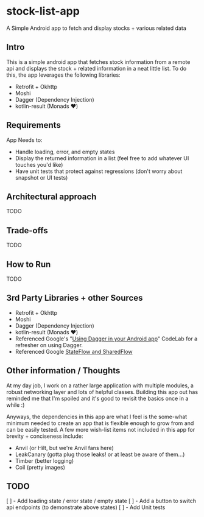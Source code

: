 # stock-list-app
A Simple Android app to fetch and display stocks + various related data

## Intro
This is a simple android app that fetches stock information from a remote api and displays the stock + related information in a neat little list.
To do this, the app leverages the following libraries:
- Retrofit + Okhttp
- Moshi 
- Dagger (Dependency Injection)
- kotlin-result (Monads ♥️)

## Requirements
App Needs to:
- Handle loading, error, and empty states
- Display the returned information in a list (feel free to add whatever UI touches you'd like)
- Have unit tests that protect against regressions (don't worry about snapshot or UI tests)

## Architectural approach
TODO 

## Trade-offs
TODO

## How to Run 
TODO

## 3rd Party Libraries + other Sources
- Retrofit + Okhttp
- Moshi
- Dagger (Dependency Injection)
- kotlin-result (Monads ♥️)
- Referenced Google's "[Using Dagger in your Android app](https://github.com/googlecodelabs/android-dagger)" CodeLab for a refresher on using Dagger.
- Referenced Google [StateFlow and SharedFlow](https://developer.android.com/kotlin/flow/stateflow-and-sharedflow)

## Other information / Thoughts
At my day job, I work on a rather large application with multiple modules, a robust networking layer and lots of helpful classes. Building this app out has reminded me that I'm spoiled and it's good to revisit the basics once in a while :)

Anyways, the dependencies in this app are what I feel is the some-what minimum needed to create an app that is flexible enough to grow from and can be easily tested. A few more wish-list items not included in this app for brevity + conciseness include:
- Anvil (or Hilt, but we're Anvil fans here)
- LeakCanary (gotta plug those leaks! or at least be aware of them...)
- Timber (better logging)
- Coil (pretty images)

## TODO
[ ] - Add loading state / error state / empty state
[ ] - Add a button to switch api endpoints (to demonstrate above states)
[ ] - Add Unit tests

